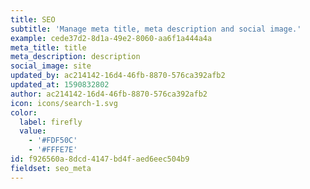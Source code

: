 ```yaml
---
title: SEO
subtitle: 'Manage meta title, meta description and social image.'
example: cede37d2-8d1a-49e2-8060-aa6f1a444a4a
meta_title: title
meta_description: description
social_image: site
updated_by: ac214142-16d4-46fb-8870-576ca392afb2
updated_at: 1590832802
author: ac214142-16d4-46fb-8870-576ca392afb2
icon: icons/search-1.svg
color:
  label: firefly
  value:
    - '#FDF50C'
    - '#FFFE7E'
id: f926560a-8dcd-4147-bd4f-aed6eec504b9
fieldset: seo_meta
---
```

